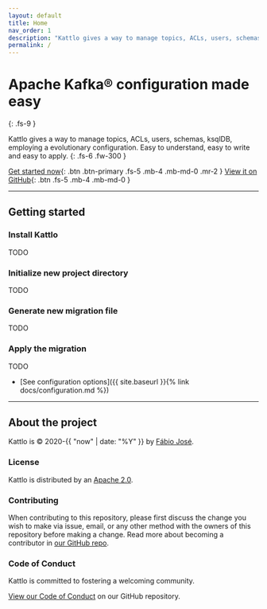 ```yaml
---
layout: default
title: Home
nav_order: 1
description: "Kattlo gives a way to manage topics, ACLs, users, schemas, ksqlDB, employing a evolutionary configuration. Easy to understand, easy to write and easy to apply."
permalink: /
---
```


# Apache Kafka® configuration made easy
{: .fs-9 }

Kattlo gives a way to manage topics, ACLs, users, schemas, ksqlDB, employing a
evolutionary configuration. Easy to understand, easy to write and easy to apply.
{: .fs-6 .fw-300 }

[Get started now](#getting-started){: .btn .btn-primary .fs-5 .mb-4 .mb-md-0 .mr-2 } [View it on GitHub](https://github.com/kattlo/kattlo-cli){: .btn .fs-5 .mb-4 .mb-md-0 }

---

## Getting started

### Install Kattlo

TODO

### Initialize new project directory

TODO

### Generate new migration file

TODO

### Apply the migration

TODO

- [See configuration options]({{ site.baseurl }}{% link docs/configuration.md %})

---

## About the project

Kattlo is &copy; 2020-{{ "now" | date: "%Y" }} by [Fábio José](https://github.com/fabiojose).

### License

Kattlo is distributed by an [Apache 2.0](https://github.com/kattlo/kattlo-cli/blob/main/LICENSE).

### Contributing

When contributing to this repository, please first discuss the change you wish to make via issue,
email, or any other method with the owners of this repository before making a change. Read more about becoming a contributor in [our GitHub repo](https://github.com/kattlo/kattlo-cli#contributing).

### Code of Conduct

Kattlo is committed to fostering a welcoming community.

[View our Code of Conduct](https://github.com/kattlo/kattlo-cli/tree/main/CODE_OF_CONDUCT.md) on our GitHub repository.
